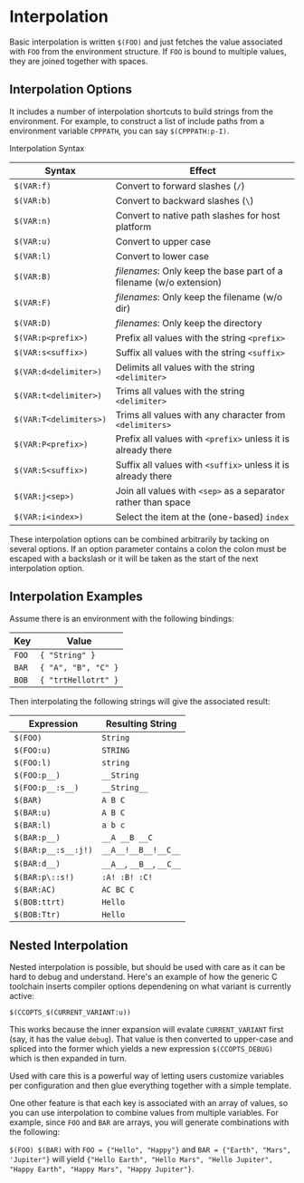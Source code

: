 # Interpolation

Basic interpolation is written `$(FOO)` and just fetches the value associated with `FOO` from the environment structure. If `FOO` is bound to multiple values, they are joined together with spaces.

## Interpolation Options

It includes a number of interpolation shortcuts to build strings from the environment. For example, to construct a list of include paths from a environment variable `CPPPATH`, you can say `$(CPPPATH:p-I)`.

Interpolation Syntax

|  Syntax               |  Effect
| --------------------- | ------------------------------------------------------------
|`$(VAR:f)`             |    Convert to forward slashes (`/`)
|`$(VAR:b)`             |    Convert to backward slashes (`\`)
|`$(VAR:n)`             |    Convert to native path slashes for host platform
|`$(VAR:u)`             |    Convert to upper case
|`$(VAR:l)`             |    Convert to lower case
|`$(VAR:B)`             |    *filenames*: Only keep the base part of a filename (w/o extension)
|`$(VAR:F)`             |    *filenames*: Only keep the filename (w/o dir)
|`$(VAR:D)`             |    *filenames*: Only keep the directory
|`$(VAR:p<prefix>)`     |    Prefix all values with the string `<prefix>`
|`$(VAR:s<suffix>)`     |    Suffix all values with the string `<suffix>`
|`$(VAR:d<delimiter>)`  |    Delimits all values with the string `<delimiter>`
|`$(VAR:t<delimiter>)`  |    Trims all values with the string `<delimiter>`
|`$(VAR:T<delimiters>)` |    Trims all values with any character from `<delimiters>`
|`$(VAR:P<prefix>)`     |    Prefix all values with `<prefix>` unless it is already there
|`$(VAR:S<suffix>)`     |    Suffix all values with `<suffix>` unless it is already there
|`$(VAR:j<sep>)`        |    Join all values with `<sep>` as a separator rather than space
|`$(VAR:i<index>)`      |    Select the item at the (one-based) `index`

These interpolation options can be combined arbitrarily by tacking on several options. If an option parameter contains a colon the colon must be escaped with a backslash or it will be taken as the start of the next interpolation option.

## Interpolation Examples

Assume there is an environment with the following bindings:

|     Key               |  Value
| --------------------- | ------------------------------------------------------------
|   `FOO`               |   `{ "String" }`
|   `BAR`               |   `{ "A", "B", "C" }`
|   `BOB`               |   `{ "trtHellotrt" }`

Then interpolating the following strings will give the associated result:

|   Expression          |   Resulting String
| --------------------- | ------------------------------------------------------------
|`$(FOO)`               |`String`
|`$(FOO:u)`             |`STRING`
|`$(FOO:l)`             |`string`
|`$(FOO:p__)`           |`__String`
|`$(FOO:p__:s__)`       |`__String__`
|`$(BAR)`               |`A B C`
|`$(BAR:u)`             |`A B C`
|`$(BAR:l)`             |`a b c`
|`$(BAR:p__)`           |`__A __B __C`
|`$(BAR:p__:s__:j!)`    |`__A__!__B__!__C__`
|`$(BAR:d__)`           |`__A__`, `__B__`, `__C__`
|`$(BAR:p\::s!)`        |`:A! :B! :C!`
|`$(BAR:AC)`            |`AC BC C`
|`$(BOB:ttrt)`          |`Hello`
|`$(BOB:Ttr)`           |`Hello`

## Nested Interpolation

Nested interpolation is possible, but should be used with care as it can be hard to debug and understand. Here's an example of how the generic C toolchain inserts compiler options dependening on what variant is currently active:

`$(CCOPTS_$(CURRENT_VARIANT:u))`

This works because the inner expansion will evalate `CURRENT_VARIANT` first (say, it has the value `debug`). That value is then converted to upper-case and spliced into the former which yields a new expression `$(CCOPTS_DEBUG)` which is then expanded in turn.

Used with care this is a powerful way of letting users customize variables per configuration and then glue everything together with a simple template.

One other feature is that each key is associated with an array of values, so you can use interpolation to combine values from multiple variables. For example, since `FOO` and `BAR` are  arrays, you will generate combinations with the following:

`$(FOO) $(BAR)` with `FOO = {"Hello", "Happy"}` and `BAR = {"Earth", "Mars", 'Jupiter"}` will yield `{"Hello Earth", "Hello Mars", "Hello Jupiter", "Happy Earth", "Happy Mars", "Happy Jupiter"}`.
